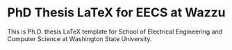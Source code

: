 # PhD Thesis LaTeX for EECS at Wazzu
This is Ph.D. thesis LaTeX template for School of Electrical Engineering and Computer Science at Washington State University.
